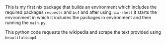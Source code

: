 This is my first nix package that builds an environment which includes the required packages `requests` and `bs4` and after using `nix-shell` it starts the environment in which it includes the packages in environment and then running the `main.py`.

This python code requests the wikipedia and scrape the text provided using `beautifulsoup4`.
